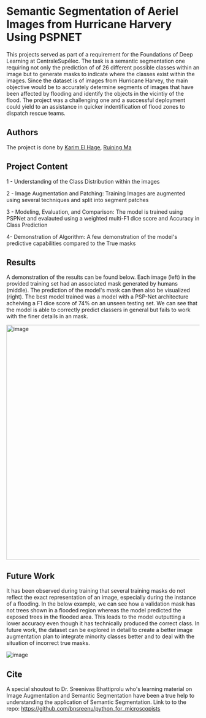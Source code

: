 # Semantic Segmentation of Aeriel Images from Hurricane Harvery Using PSPNET


This projects served as part of a requirement for the Foundations of Deep Learning at CentraleSupélec. The task is a semantic segmentation one requiring not only the prediction of of 26 different possible classes within an image but to generate masks to indicate where the classes exist within the images. Since the dataset is of images from Hurricane Harvey, the main objective would be to accurately determine segments of images that have been affected by flooding and identify the objects in the vicintiy of the flood. The project was a challenging one and a successful deployment could yield to an assistance in quicker indentification of flood zones to dispatch rescue teams.

## Authors
The project is done by [Karim El Hage](https://github.com/karimelhage), [Ruining Ma](https://github.com/data-rk)


## Project Content
1 - Understanding of the Class Distribution within the images

2 - Image Augmentation and Patching: Training Images are augmented using several techniques and split into segment patches

3 - Modeling, Evaluation, and Comparison: The model is trained using PSPNet and evalauted using a weighted multi-F1 dice score and Accuracy in Class Prediction

4- Demonstration of Algorithm: A few demonstration of the model's predictive capabilities compared to the True masks

## Results
A demonstration of the results can be found below. Each image (left) in the provided training set had an associated mask generated by humans (middle). The prediction of the model's mask can then also be visualized (right). The best model trained was a model with a PSP-Net architecture acheiving a F1 dice score of 74% on an unseen testing set. We can see that the model is able to correctly predict classers in general but fails to work with the finer details in an mask.

<img width="612" alt="image" src="https://user-images.githubusercontent.com/127489117/232487518-7f7fac2d-f231-4d30-b4fb-a2616b80f945.png">

## Future Work

It has been observed during training that several training masks do not reflect the exact representation of an image, especially during the instance of a flooding. In the below example, we can see how a validation mask has not trees shown in a flooded region whereas the model predicted the exposed trees in the flooded area. This leads to the model outputting a lower accuracy even though it has technically produced the correct class. In future work, the dataset can be explored in detail to create a better image augmentation plan to integrate minority classes better and to deal with the situation of incorrect true masks.

![image](https://user-images.githubusercontent.com/127489117/234980347-81522b3b-86d2-4b81-b10a-036101a3935a.png)


## Cite
A special shoutout to Dr. Sreenivas Bhattiprolu who's learning material on Image Augmentation and Semantic Segmentation have been a true help to understanding the application of Semantic Segmentation. Link to to the repo: https://github.com/bnsreenu/python_for_microscopists


